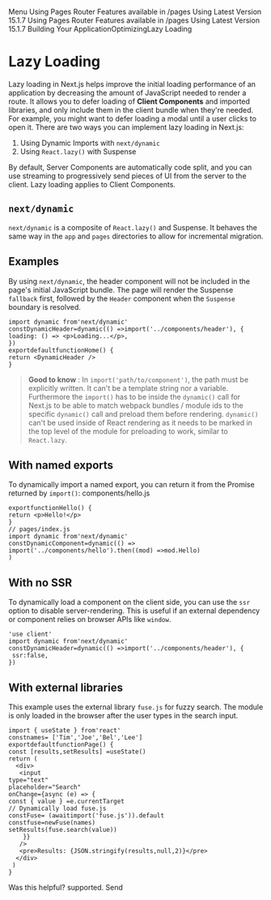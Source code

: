 Menu
Using Pages Router
Features available in /pages
Using Latest Version
15.1.7
Using Pages Router
Features available in /pages
Using Latest Version
15.1.7
Building Your ApplicationOptimizingLazy Loading
# Lazy Loading
Lazy loading in Next.js helps improve the initial loading performance of an application by decreasing the amount of JavaScript needed to render a route.
It allows you to defer loading of **Client Components** and imported libraries, and only include them in the client bundle when they're needed. For example, you might want to defer loading a modal until a user clicks to open it.
There are two ways you can implement lazy loading in Next.js:
  1. Using Dynamic Imports with `next/dynamic`
  2. Using `React.lazy()` with Suspense


By default, Server Components are automatically code split, and you can use streaming to progressively send pieces of UI from the server to the client. Lazy loading applies to Client Components.
## `next/dynamic`
`next/dynamic` is a composite of `React.lazy()` and Suspense. It behaves the same way in the `app` and `pages` directories to allow for incremental migration.
## Examples
By using `next/dynamic`, the header component will not be included in the page's initial JavaScript bundle. The page will render the Suspense `fallback` first, followed by the `Header` component when the `Suspense` boundary is resolved.
```
import dynamic from'next/dynamic'
constDynamicHeader=dynamic(() =>import('../components/header'), {
loading: () => <p>Loading...</p>,
})
exportdefaultfunctionHome() {
return <DynamicHeader />
}
```

> **Good to know** : In `import('path/to/component')`, the path must be explicitly written. It can't be a template string nor a variable. Furthermore the `import()` has to be inside the `dynamic()` call for Next.js to be able to match webpack bundles / module ids to the specific `dynamic()` call and preload them before rendering. `dynamic()` can't be used inside of React rendering as it needs to be marked in the top level of the module for preloading to work, similar to `React.lazy`.
## With named exports
To dynamically import a named export, you can return it from the Promise returned by `import()`:
components/hello.js
```
exportfunctionHello() {
return <p>Hello!</p>
}
// pages/index.js
import dynamic from'next/dynamic'
constDynamicComponent=dynamic(() =>
import('../components/hello').then((mod) =>mod.Hello)
)
```

## With no SSR
To dynamically load a component on the client side, you can use the `ssr` option to disable server-rendering. This is useful if an external dependency or component relies on browser APIs like `window`.
```
'use client'
import dynamic from'next/dynamic'
constDynamicHeader=dynamic(() =>import('../components/header'), {
 ssr:false,
})
```

## With external libraries
This example uses the external library `fuse.js` for fuzzy search. The module is only loaded in the browser after the user types in the search input.
```
import { useState } from'react'
constnames= ['Tim','Joe','Bel','Lee']
exportdefaultfunctionPage() {
const [results,setResults] =useState()
return (
  <div>
   <input
type="text"
placeholder="Search"
onChange={async (e) => {
const { value } =e.currentTarget
// Dynamically load fuse.js
constFuse= (awaitimport('fuse.js')).default
constfuse=newFuse(names)
setResults(fuse.search(value))
    }}
   />
   <pre>Results: {JSON.stringify(results,null,2)}</pre>
  </div>
 )
}
```

Was this helpful?
supported.
Send

